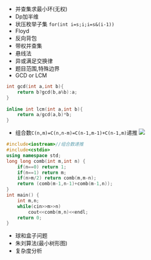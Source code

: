 - 并查集求最小环(无权)
- Dp加半维
- 状压枚举子集 `for(int i=s;i;i=s&(i-1))`
- Floyd
- 反向背包
- 带权并查集
- 悬线法
- 异或满足交换律
- 题目范围,特殊边界
- GCD or LCM
```cpp
int gcd(int a,int b){
	return b?gcd(b,a%b):a;
}
 
inline int lcm(int a,int b){
	return a/gcd(a,b)*b;
}
```
- 组合数`C(n,m)=C(n,n-m)=C(n-1,m-1)+C(n-1,m)`递推
![](https://img-blog.csdn.net/20170223204715767?watermark/2/text/aHR0cDovL2Jsb2cuY3Nkbi5uZXQvRmV5bm1hbjE5OTk=/font/5a6L5L2T/fontsize/400/fill/I0JBQkFCMA==/dissolve/70/gravity/Center)
```cpp
#include<iostream>//组合数递推
#include<cstdio>
using namespace std;
long long comb(int m,int n) {
	if(n==0) return 1;
	if(n==1) return m;
	if(n>m/2) return comb(m,m-n);
	return (comb(m-1,n-1)+comb(m-1,n));
}
int main() {
	int m,n;
	while(cin>>m>>n)
		cout<<comb(m,n)<<endl;
	return 0;
}
```
- 球和盒子问题
- 朱刘算法(最小树形图)
- 复杂度分析
<!--stackedit_data:
eyJoaXN0b3J5IjpbMTExMTE3ODEzOCwxMTM5OTUxODc2LC00OT
k0MTQ1OCwxMjY4ODQ3MDA1LC0xMTc5MzI2ODQ4LDQwODczOTQz
MCwxNTIzMzI4ODI5LC0xNDMxNDU5NDY5LC0xODQ4NzIxMDI1LC
03OTc0NzU0MzIsLTk1Njc3MzcwMyw3NzMxNTA3OTgsMjEzMjY2
MDY3OSw3MjAyMTg2OTcsMTIyNzU2MTMwOCwtMjAwNzExMDUzOC
wtMjA3MDA5NzIwMSwtNzIxMDg0MzM3LC0xNTkxNDEzMTAsLTIw
MDcxMTA1MzhdfQ==
-->